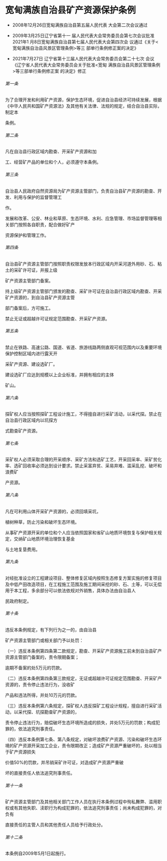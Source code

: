 # 宽甸满族自治县矿产资源保护条例

- 2008年12月26日宽甸满族自治县第五届人民代表
  大会第二次会议通过

- 2009年3月25日辽宁省第十一
  届人民代表大会常务委员会第七次会议批准 2021年1
  月8日宽甸满族自治县第七届人民代表大会第四次会
  议通过《关于<宽甸满族自治县风景区管理条例>等三
  部单行条例修正案的决定》

- 2021年7月27日
  辽宁省第十三届人民代表大会常务委员会第二十七次
  会议《辽宁省人民代表大会常务委员会关于批准<宽甸
  满族自治县风景区管理条例>等三部单行条例修正案
  的决定》修正

<!-- INFO END -->

###### 第一条

为了合理开发和利用矿产资源，保护生态环境，促进自治县经济可持续发展，根据《中华人民共和国矿产资源法》及其他有关法律、法规的规定，结合自治县实际，制定本

条例。

###### 第二条

凡在自治县行政区域内勘查、开采矿产资源和加

工、经营矿产品的单位和个人，必须遵守本条例。

###### 第三条

自治县人民政府自然资源局为矿产资源主管部门，负责自治县矿产资源的勘查、开发、利用与保护的监督管理工

作。

发展和改革、公安、林业和草原、生态环境、水利、应急管理、市场监督管理等相关部门按照各自职责，配合做好矿产

资源保护和管理工作。

###### 第四条

自治县矿产资源主管部门按照职责权限发放本行政区域内开采河道外用砂、石、粘土的采矿许可证，并报上级

矿产资源主管部门备案。

持上级矿产资源主管部门颁发的勘查、采矿许可证在自治县行政区域内勘查、开采矿产资源的，到自治县矿产资源主管

部门备案后，方可施工。

禁止无证或超越许可证规定范围勘查、开采矿产资源。

###### 第五条

禁止在铁路、高速公路、国道、省道、旅游线路两侧直观可视范围内以及重要环境保护控制区域内进行露天开

采矿产资源、建设选矿厂。

建设选矿厂应达到规模以上企业标准，并拥有相应的主体

矿山。

###### 第六条

探矿权人应当按照探矿工程设计施工，不得擅自进行采矿活动，以采代探。禁止在自治县行政区域内以坑探方

式勘查矿产资源。

###### 第七条

采矿权人必须采取合理的开采顺序、采矿方法和选矿工艺，开采回采率、采矿贫化率、选矿回收率必须达到设计要求。禁止采富弃贫、采易弃难、滥采乱挖、破坏和浪费矿

产资源。

###### 第八条

凡在可利用山体开采矿产资源的，必须回填采坑，

植树种草，防止污染和破坏生态环境。

从事矿产资源开采的单位和个人应当依照国家和省矿山地质环境恢复与保护相关规定，交纳矿山地质环境治理恢复基金

与土地复垦费用。

###### 第九条

对经批准设立的工程建设项目、整体修复区域内按照生态修复方案实施的修复项目及中低产田改造项目，在工程施工范围及施工期间采挖的砂、石、土等，可以无偿用于本工程，多余部分可以依法依规对外销售，具体办法由自治县人

民政府制定。

###### 第十条

违反本条例规定，有下列行为之一的，由自治县

矿产资源主管部门或相关部门予以处罚：

（一）违反本条例第四条第二款规定，勘查、开采矿产资源施工前未到自治县矿产资源主管部门备案的，责令限期备案；

逾期不备案的处5万元的罚款。

（二）违反本条例第四条第三款规定，无证或超越许可证规定范围勘查、开采矿产资源的，责令停止违法行为，没收矿

产品和违法所得，并处10万元的罚款。

（三）违反本条例第六条规定，探矿权人违反探矿工程设计规程，擅自进行采矿活动，以采代探、坑探勘查矿产资源的，

责令停止违法行为，赔偿破坏生态环境所造成的损失，并处5万元的罚款；构成犯罪的，依法追究刑事责任。

（四）违反本条例第七条、第八条规定，对破坏浪费矿产资源、污染和破坏生态环境的矿产资源开采加工企业，责令限期改正；造成矿产资源严重破坏的，处以相当于矿产资源损失

价值50%的罚款，并吊销采矿许可证，对造成矿产资源严重破

坏的直接责任人依法追究刑事责任。

###### 第十一条

矿产资源主管部门及其他相关部门工作人员在执行本条例过程中徇私舞弊、滥用职权或有其他失职、渎职行为构成犯罪的，依法追究刑事责任；尚未构成犯罪的，对负有

直接责任的主管人员和其他责任人员给予行政处分。

###### 第十二条

本条例自2009年5月1日起施行。

